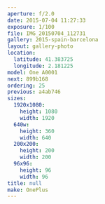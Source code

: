 ```yaml
---
aperture: f/2.0
date: 2015-07-04 11:27:33
exposure: 1/100
file: IMG_20150704_112731
gallery: 2015-spain-barcelona
layout: gallery-photo
location:
  latitude: 41.383725
  longitude: 2.181225
model: One A0001
next: 899b168
ordering: 25
previous: a4ab746
sizes:
  1920x1080:
    height: 1080
    width: 1920
  640w:
    height: 360
    width: 640
  200x200:
    height: 200
    width: 200
  96x96:
    height: 96
    width: 96
title: null
make: OnePlus
---
```

